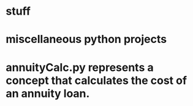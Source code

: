 # stuff
# miscellaneous python projects

# annuityCalc.py represents a concept that calculates the cost of an annuity loan.
